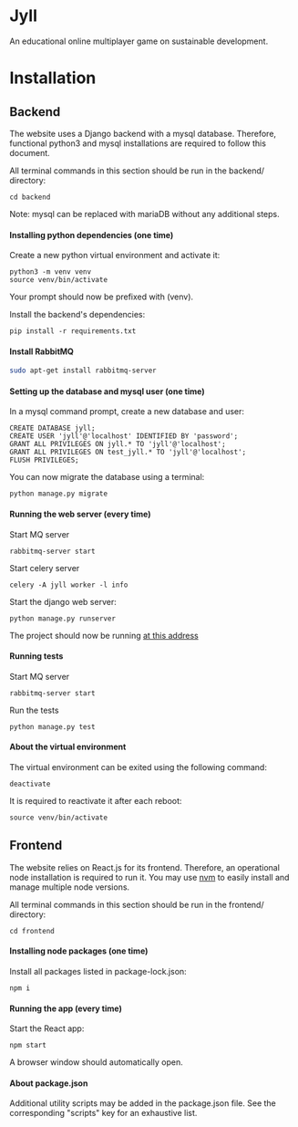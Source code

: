 # Jyll
An educational online multiplayer game on sustainable development.

# Installation

## Backend

The website uses a Django backend with a mysql database.
Therefore, functional python3 and mysql installations are required to follow this document.

All terminal commands in this section should be run in the backend/ directory:
```
cd backend
```

Note: mysql can be replaced with mariaDB without any additional steps.

#### Installing python dependencies (one time)
Create a new python virtual environment and activate it:
```
python3 -m venv venv
source venv/bin/activate
```
Your prompt should now be prefixed with (venv).

Install the backend's dependencies:
```
pip install -r requirements.txt
```

#### Install RabbitMQ
```bash
sudo apt-get install rabbitmq-server
```

#### Setting up the database and mysql user (one time)
In a mysql command prompt, create a new database and user:
```
CREATE DATABASE jyll;
CREATE USER 'jyll'@'localhost' IDENTIFIED BY 'password';
GRANT ALL PRIVILEGES ON jyll.* TO 'jyll'@'localhost';
GRANT ALL PRIVILEGES ON test_jyll.* TO 'jyll'@'localhost';
FLUSH PRIVILEGES;
```
You can now migrate the database using a terminal:
```
python manage.py migrate
```

#### Running the web server (every time)
Start MQ server
```
rabbitmq-server start
```

Start celery server
```
celery -A jyll worker -l info
```

Start the django web server:
```
python manage.py runserver
```
The project should now be running [at this address](http://localhost:8000/)

#### Running tests

Start MQ server
```
rabbitmq-server start
```

Run the tests
```
python manage.py test
```

#### About the virtual environment
The virtual environment can be exited using the following command:
```
deactivate
```
It is required to reactivate it after each reboot:
```
source venv/bin/activate
```

## Frontend

The website relies on React.js for its frontend. Therefore, an operational node
installation is required to run it.
You may use [nvm](https://github.com/nvm-sh/nvm) to easily install and manage
multiple node versions.

All terminal commands in this section should be run in the frontend/ directory:
```
cd frontend
```

#### Installing node packages (one time)
Install all packages listed in package-lock.json:
```
npm i
```

#### Running the app (every time)
Start the React app:
```
npm start
```
A browser window should automatically open.

#### About package.json
Additional utility scripts may be added in the package.json file. See the 
corresponding "scripts" key for an exhaustive list.